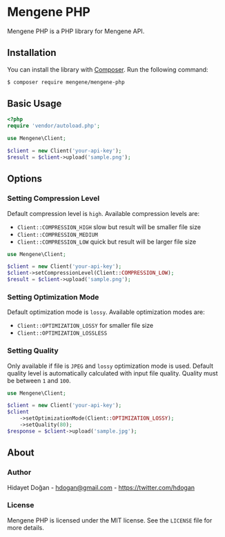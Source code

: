 # Mengene PHP

Mengene PHP is a PHP library for Mengene API.

## Installation

You can install the library with [Composer](http://getcomposer.org). Run the following command:

```bash
$ composer require mengene/mengene-php
```

## Basic Usage

```php
<?php
require 'vendor/autoload.php';

use Mengene\Client;

$client = new Client('your-api-key');
$result = $client->upload('sample.png');
```

## Options

### Setting Compression Level

Default compression level is `high`. Available compression levels are:

* `Client::COMPRESSION_HIGH` slow but result will be smaller file size
* `Client::COMPRESSION_MEDIUM`
* `Client::COMPRESSION_LOW` quick but result will be larger file size

```php
use Mengene\Client;

$client = new Client('your-api-key');
$client->setCompressionLevel(Client::COMPRESSION_LOW);
$result = $client->upload('sample.png');
```

### Setting Optimization Mode

Default optimization mode is `lossy`. Available optimization modes are:

* `Client::OPTIMIZATION_LOSSY` for smaller file size
* `Client::OPTIMIZATION_LOSSLESS`

### Setting Quality

Only available if file is `JPEG` and `lossy` optimization mode is used. Default quality
level is automatically calculated with input file quality. Quality must be between `1` and `100`.

```php
use Mengene\Client;

$client = new Client('your-api-key');
$client
    ->setOptimizationMode(Client::OPTIMIZATION_LOSSY);
    ->setQuality(80);
$response = $client->upload('sample.jpg');
```

## About

### Author

Hidayet Doğan - <hdogan@gmail.com> - <https://twitter.com/hdogan>

### License

Mengene PHP is licensed under the MIT license. See the `LICENSE` file for more details.


